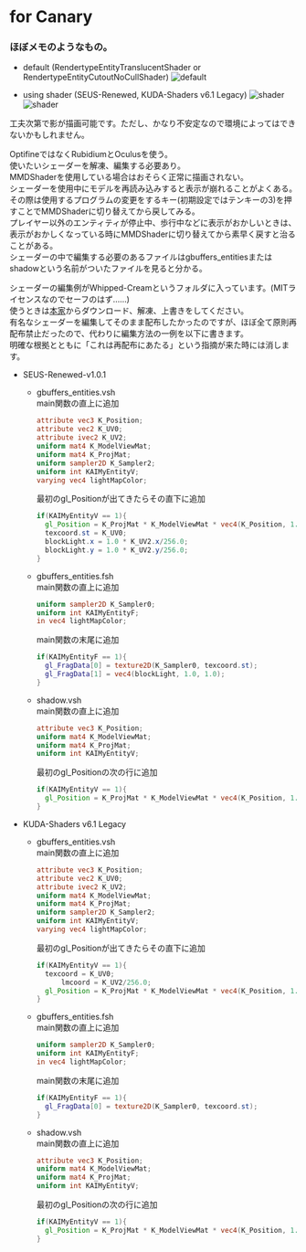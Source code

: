 # for Canary

### ほぼメモのようなもの。

- default (RendertypeEntityTranslucentShader or RendertypeEntityCutoutNoCullShader)
![default](image/default.png)

- using shader (SEUS-Renewed, KUDA-Shaders v6.1 Legacy)
![shader](image/SEUS.png)
![shader](image/KUDA.png)

工夫次第で影が描画可能です。ただし、かなり不安定なので環境によってはできないかもしれません。  

OptifineではなくRubidiumとOculusを使う。  
使いたいシェーダーを解凍、編集する必要あり。  
MMDShaderを使用している場合はおそらく正常に描画されない。  
シェーダーを使用中にモデルを再読み込みすると表示が崩れることがよくある。  
その際は使用するプログラムの変更をするキー(初期設定ではテンキーの3)を押すことでMMDShaderに切り替えてから戻してみる。  
プレイヤー以外のエンティティが停止中、歩行中などに表示がおかしいときは、表示がおかしくなっている時にMMDShaderに切り替えてから素早く戻すと治ることがある。  
シェーダーの中で編集する必要のあるファイルはgbuffers_entitiesまたはshadowという名前がついたファイルを見ると分かる。  

シェーダーの編集例がWhipped-Creamというフォルダに入っています。(MITライセンスなのでセーフのはず……)  
使うときは[本家](https://github.com/Zi7ar21/Whipped-Cream)からダウンロード、解凍、上書きをしてください。  
有名なシェーダーを編集してそのまま配布したかったのですが、ほぼ全て原則再配布禁止だったので、代わりに編集方法の一例を以下に書きます。  
明確な根拠とともに「これは再配布にあたる」という指摘が来た時には消します。

- SEUS-Renewed-v1.0.1
  - gbuffers_entities.vsh  
    main関数の直上に追加

      ```glsl
      attribute vec3 K_Position;
      attribute vec2 K_UV0;
      attribute ivec2 K_UV2;
      uniform mat4 K_ModelViewMat;
      uniform mat4 K_ProjMat;
      uniform sampler2D K_Sampler2;
      uniform int KAIMyEntityV;
      varying vec4 lightMapColor;
      ```

    最初のgl_Positionが出てきたらその直下に追加

    ```glsl
    if(KAIMyEntityV == 1){
      gl_Position = K_ProjMat * K_ModelViewMat * vec4(K_Position, 1.0);
      texcoord.st = K_UV0;
      blockLight.x = 1.0 * K_UV2.x/256.0;
      blockLight.y = 1.0 * K_UV2.y/256.0;
    }
    ```

  - gbuffers_entities.fsh  
    main関数の直上に追加

    ```glsl
    uniform sampler2D K_Sampler0;
    uniform int KAIMyEntityF;
    in vec4 lightMapColor;
    ```

    main関数の末尾に追加

    ```glsl
    if(KAIMyEntityF == 1){
      gl_FragData[0] = texture2D(K_Sampler0, texcoord.st);
      gl_FragData[1] = vec4(blockLight, 1.0, 1.0);
    }
    ```

  - shadow.vsh  
    main関数の直上に追加

    ```glsl
    attribute vec3 K_Position;
    uniform mat4 K_ModelViewMat;
    uniform mat4 K_ProjMat;
    uniform int KAIMyEntityV;
    ```

    最初のgl_Positionの次の行に追加

    ```glsl
    if(KAIMyEntityV == 1){
      gl_Position = K_ProjMat * K_ModelViewMat * vec4(K_Position, 1.0);
    }
    ```

- KUDA-Shaders v6.1 Legacy
  - gbuffers_entities.vsh  
    main関数の直上に追加

    ```glsl
    attribute vec3 K_Position;
    attribute vec2 K_UV0;
    attribute ivec2 K_UV2;
    uniform mat4 K_ModelViewMat;
    uniform mat4 K_ProjMat;
    uniform sampler2D K_Sampler2;
    uniform int KAIMyEntityV;
    varying vec4 lightMapColor;
    ```

    最初のgl_Positionが出てきたらその直下に追加

    ```glsl
    if(KAIMyEntityV == 1){
      texcoord = K_UV0;
		  lmcoord = K_UV2/256.0;
      gl_Position = K_ProjMat * K_ModelViewMat * vec4(K_Position, 1.0);
    }
    ```

  - gbuffers_entities.fsh  
    main関数の直上に追加

    ```glsl
    uniform sampler2D K_Sampler0;
    uniform int KAIMyEntityF;
    in vec4 lightMapColor;
    ```

    main関数の末尾に追加

    ```glsl
    if(KAIMyEntityF == 1){
      gl_FragData[0] = texture2D(K_Sampler0, texcoord.st);
    }
    ```

  - shadow.vsh  
    main関数の直上に追加

    ```glsl
    attribute vec3 K_Position;
    uniform mat4 K_ModelViewMat;
    uniform mat4 K_ProjMat;
    uniform int KAIMyEntityV;
    ```

    最初のgl_Positionの次の行に追加

    ```glsl
    if(KAIMyEntityV == 1){
      gl_Position = K_ProjMat * K_ModelViewMat * vec4(K_Position, 1.0);
    }
    ```
